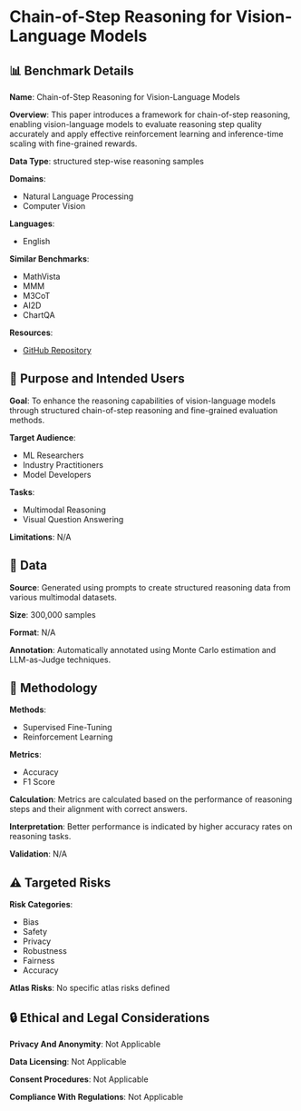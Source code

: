 # Chain-of-Step Reasoning for Vision-Language Models

## 📊 Benchmark Details

**Name**: Chain-of-Step Reasoning for Vision-Language Models

**Overview**: This paper introduces a framework for chain-of-step reasoning, enabling vision-language models to evaluate reasoning step quality accurately and apply effective reinforcement learning and inference-time scaling with fine-grained rewards.

**Data Type**: structured step-wise reasoning samples

**Domains**:
- Natural Language Processing
- Computer Vision

**Languages**:
- English

**Similar Benchmarks**:
- MathVista
- MMM
- M3CoT
- AI2D
- ChartQA

**Resources**:
- [GitHub Repository](https://github.com/baaivision/CoS)

## 🎯 Purpose and Intended Users

**Goal**: To enhance the reasoning capabilities of vision-language models through structured chain-of-step reasoning and fine-grained evaluation methods.

**Target Audience**:
- ML Researchers
- Industry Practitioners
- Model Developers

**Tasks**:
- Multimodal Reasoning
- Visual Question Answering

**Limitations**: N/A

## 💾 Data

**Source**: Generated using prompts to create structured reasoning data from various multimodal datasets.

**Size**: 300,000 samples

**Format**: N/A

**Annotation**: Automatically annotated using Monte Carlo estimation and LLM-as-Judge techniques.

## 🔬 Methodology

**Methods**:
- Supervised Fine-Tuning
- Reinforcement Learning

**Metrics**:
- Accuracy
- F1 Score

**Calculation**: Metrics are calculated based on the performance of reasoning steps and their alignment with correct answers.

**Interpretation**: Better performance is indicated by higher accuracy rates on reasoning tasks.

**Validation**: N/A

## ⚠️ Targeted Risks

**Risk Categories**:
- Bias
- Safety
- Privacy
- Robustness
- Fairness
- Accuracy

**Atlas Risks**:
No specific atlas risks defined

## 🔒 Ethical and Legal Considerations

**Privacy And Anonymity**: Not Applicable

**Data Licensing**: Not Applicable

**Consent Procedures**: Not Applicable

**Compliance With Regulations**: Not Applicable
